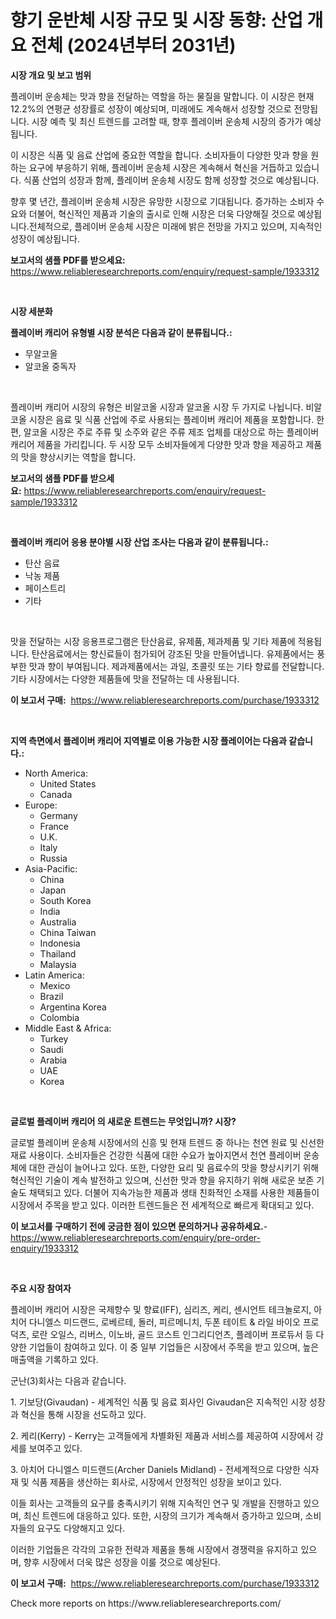 <p><h1>향기 운반체 시장 규모 및 시장 동향: 산업 개요 전체 (2024년부터 2031년)</h1></p><p><strong>시장 개요 및 보고 범위</strong></p>
<p><p>플레이버 운송체는 맛과 향을 전달하는 역할을 하는 물질을 말합니다. 이 시장은 현재 12.2%의 연평균 성장률로 성장이 예상되며, 미래에도 계속해서 성장할 것으로 전망됩니다. 시장 예측 및 최신 트렌드를 고려할 때, 향후 플레이버 운송체 시장의 증가가 예상됩니다.</p><p>이 시장은 식품 및 음료 산업에 중요한 역할을 합니다. 소비자들이 다양한 맛과 향을 원하는 요구에 부응하기 위해, 플레이버 운송체 시장은 계속해서 혁신을 거듭하고 있습니다. 식품 산업의 성장과 함께, 플레이버 운송체 시장도 함께 성장할 것으로 예상됩니다.</p><p>향후 몇 년간, 플레이버 운송체 시장은 유망한 시장으로 기대됩니다. 증가하는 소비자 수요와 더불어, 혁신적인 제품과 기술의 출시로 인해 시장은 더욱 다양해질 것으로 예상됩니다.전체적으로, 플레이버 운송체 시장은 미래에 밝은 전망을 가지고 있으며, 지속적인 성장이 예상됩니다.</p></p>
<p><strong>보고서의 샘플 PDF를 받으세요:</strong> <a href="https://www.reliableresearchreports.com/enquiry/request-sample/1933312">https://www.reliableresearchreports.com/enquiry/request-sample/1933312</a></p>
<p>&nbsp;</p>
<p><strong>시장 세분화</strong></p>
<p><strong>플레이버 캐리어 유형별 시장 분석은 다음과 같이 분류됩니다.:</strong></p>
<p><ul><li>무알코올</li><li>알코올 중독자</li></ul></p>
<p>&nbsp;</p>
<p><p>플레이버 캐리어 시장의 유형은 비알코올 시장과 알코올 시장 두 가지로 나뉩니다. 비알코올 시장은 음료 및 식품 산업에 주로 사용되는 플레이버 캐리어 제품을 포함합니다. 한편, 알코올 시장은 주로 주류 및 소주와 같은 주류 제조 업체를 대상으로 하는 플레이버 캐리어 제품을 가리킵니다. 두 시장 모두 소비자들에게 다양한 맛과 향을 제공하고 제품의 맛을 향상시키는 역할을 합니다.</p></p>
<p><strong>보고서의 샘플 PDF를 받으세요:</strong>&nbsp;<a href="https://www.reliableresearchreports.com/enquiry/request-sample/1933312">https://www.reliableresearchreports.com/enquiry/request-sample/1933312</a></p>
<p>&nbsp;</p>
<p><strong> 플레이버 캐리어 응용 분야별 시장 산업 조사는 다음과 같이 분류됩니다.:</strong></p>
<p><ul><li>탄산 음료</li><li>낙농 제품</li><li>페이스트리</li><li>기타</li></ul></p>
<p>&nbsp;</p>
<p><p>맛을 전달하는 시장 응용프로그램은 탄산음료, 유제품, 제과제품 및 기타 제품에 적용됩니다. 탄산음료에서는 향신료들이 첨가되어 강조된 맛을 만들어냅니다. 유제품에서는 풍부한 맛과 향이 부여됩니다. 제과제품에서는 과일, 초콜릿 또는 기타 향료를 전달합니다. 기타 시장에서는 다양한 제품들에 맛을 전달하는 데 사용됩니다.</p></p>
<p><strong>이 보고서 구매:</strong>&nbsp; <a href="https://www.reliableresearchreports.com/purchase/1933312">https://www.reliableresearchreports.com/purchase/1933312</a></p>
<p>&nbsp;</p>
<p><strong>지역 측면에서 플레이버 캐리어 지역별로 이용 가능한 시장 플레이어는 다음과 같습니다.:</strong></p>
<p><ul>
    <li>
        North America:
        <ul>
            <li>United States</li>
            <li>Canada</li>
        </ul>
    </li>
    <li>
        Europe:
        <ul>
            <li>Germany</li>
            <li>France</li>
            <li>U.K.</li>
            <li>Italy</li>
            <li>Russia</li>
        </ul>
    </li>
    <li>
        Asia-Pacific:
        <ul>
            <li>China</li>
            <li>Japan</li>
            <li>South Korea</li>
            <li>India</li>
            <li>Australia</li>
            <li>China Taiwan</li>
            <li>Indonesia</li>
            <li>Thailand</li>
            <li>Malaysia</li>
        </ul>
    </li>
    <li>
        Latin America:
        <ul>
            <li>Mexico</li>
            <li>Brazil</li>
            <li>Argentina Korea</li>
            <li>Colombia</li>
        </ul>
    </li>
    <li>
        Middle East & Africa:
        <ul>
            <li>Turkey</li>
            <li>Saudi</li>
            <li>Arabia</li>
            <li>UAE</li>
            <li>Korea</li>
        </ul>
    </li>
    </ul></p>
<p>&nbsp;</p>
<p><strong>글로벌 플레이버 캐리어 의 새로운 트렌드는 무엇입니까? 시장?</strong></p>
<p><p>글로벌 플레이버 운송체 시장에서의 신흥 및 현재 트렌드 중 하나는 천연 원료 및 신선한 재료 사용이다. 소비자들은 건강한 식품에 대한 수요가 높아지면서 천연 플레이버 운송체에 대한 관심이 늘어나고 있다. 또한, 다양한 요리 및 음료수의 맛을 향상시키기 위해 혁신적인 기술이 계속 발전하고 있으며, 신선한 맛과 향을 유지하기 위해 새로운 보존 기술도 채택되고 있다. 더불어 지속가능한 제품과 생태 친화적인 소재를 사용한 제품들이 시장에서 주목을 받고 있다. 이러한 트렌드들은 전 세계적으로 빠르게 확대되고 있다.</p></p>
<p><strong>이 보고서를 구매하기 전에 궁금한 점이 있으면 문의하거나 공유하세요.</strong>- <a href="https://www.reliableresearchreports.com/enquiry/pre-order-enquiry/1933312">https://www.reliableresearchreports.com/enquiry/pre-order-enquiry/1933312</a></p>
<p>&nbsp;</p>
<p><strong>주요 시장 참여자</strong></p>
<p><p>플레이버 캐리어 시장은 국제향수 및 향료(IFF), 심리즈, 케리, 센시언트 테크놀로지, 아치어 다니엘스 미드랜드, 로베르테, 돌러, 피르메니치, 두폰 테이트 & 라일 바이오 프로덕츠, 로란 오일스, 리버스, 이노바, 골드 코스트 인그리디언츠, 플레이버 프로듀서 등 다양한 기업들이 참여하고 있다. 이 중 일부 기업들은 시장에서 주목을 받고 있으며, 높은 매출액을 기록하고 있다.</p><p>군난(3)회사는 다음과 같습니다.</p><p>1. 기보당(Givaudan) - 세계적인 식품 및 음료 회사인 Givaudan은 지속적인 시장 성장과 혁신을 통해 시장을 선도하고 있다.</p><p>2. 케리(Kerry) - Kerry는 고객들에게 차별화된 제품과 서비스를 제공하여 시장에서 강세를 보여주고 있다.</p><p>3. 아치어 다니엘스 미드랜드(Archer Daniels Midland) - 전세계적으로 다양한 식자재 및 식품 제품을 생산하는 회사로, 시장에서 안정적인 성장을 보이고 있다.</p><p>이들 회사는 고객들의 요구를 충족시키기 위해 지속적인 연구 및 개발을 진행하고 있으며, 최신 트렌드에 대응하고 있다. 또한, 시장의 크기가 계속해서 증가하고 있으며, 소비자들의 요구도 다양해지고 있다.</p><p>이러한 기업들은 각각의 고유한 전략과 제품을 통해 시장에서 경쟁력을 유지하고 있으며, 향후 시장에서 더욱 많은 성장을 이룰 것으로 예상된다.</p></p>
<p><strong>이 보고서 구매:</strong>&nbsp;&nbsp;<a href="https://www.reliableresearchreports.com/purchase/1933312">https://www.reliableresearchreports.com/purchase/1933312</a></p>
<p>Check more reports on https://www.reliableresearchreports.com/</p>
